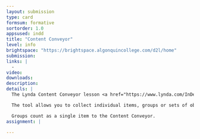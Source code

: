 ```yaml
---
layout: submission
type: card
formsum: formative
sortorder: 1.0
appsused: indd
title: "Content Conveyor"
level: info
brightspace: "https://brightspace.algonquincollege.com/d2l/home"
submission:
links: |
  - 
video: 
downloads: 
description: 
details: |
  The Lynda Content Conveyor lesson <a href="https://www.lynda.com/InDesign-tutorials/073-Working-sets-content-conveyor-tool/85324/121150-4.html" title="Lynda: Content Conveyor" target="_blank">is here</a>.

  The tool allows you to collect individual items, groups or sets of objects in the document.

  Groups count as a single item to the Content Conveyor.
assignment: |
  
---
```

